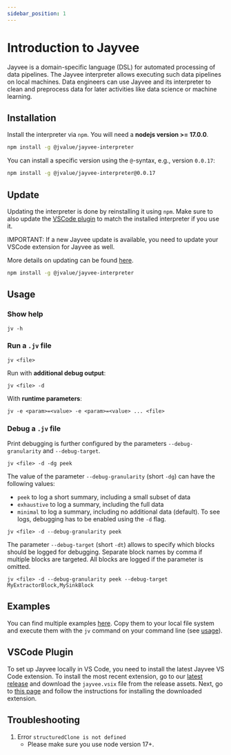 ```yaml
---
sidebar_position: 1
---
```


# Introduction to Jayvee

Jayvee is a domain-specific language (DSL) for automated processing of data pipelines.
The Jayvee interpreter allows executing such data pipelines on local machines.
Data engineers can use Jayvee and its interpreter to clean and preprocess data for later activities like data science or machine learning.

## Installation

Install the interpreter via `npm`. You will need a **nodejs version >= 17.0.0**.

```bash
npm install -g @jvalue/jayvee-interpreter
```

You can install a specific version using the `@`-syntax, e.g., version `0.0.17`:

```bash
npm install -g @jvalue/jayvee-interpreter@0.0.17
```

## Update

Updating the interpreter is done by reinstalling it using `npm`. Make sure to also update the [VSCode plugin](#vscode-plugin) to match the installed interpreter if you use it.

IMPORTANT: If a new Jayvee update is available, you need to update your VSCode extension for Jayvee as well.

More details on updating can be found [here](./update.md).

```bash
npm install -g @jvalue/jayvee-interpreter
```

## Usage

### Show help

```console
jv -h
```

### Run a `.jv` file

```console
jv <file>
```

Run with **additional debug output**:

```console
jv <file> -d
```

With **runtime parameters**:

```console
jv -e <param>=<value> -e <param>=<value> ... <file>
```

### Debug a `.jv` file

Print debugging is further configured by the parameters `--debug-granularity` and `--debug-target`.

```console
jv <file> -d -dg peek
```

The value of the parameter `--debug-granularity` (short `-dg`) can have the following values:

- `peek` to log a short summary, including a small subset of data
- `exhaustive` to log a summary, including the full data
- `minimal` to log a summary, including no additional data (default).
  To see logs, debugging has to be enabled using the `-d` flag.

```console
jv <file> -d --debug-granularity peek
```

The parameter `--debug-target` (short `-dt`) allows to specify which blocks should be logged for debugging. Separate block names by comma if multiple blocks are targeted. All blocks are logged if the parameter is omitted.

```console
jv <file> -d --debug-granularity peek --debug-target MyExtractorBlock,MySinkBlock
```

## Examples

You can find multiple examples [here](https://github.com/jvalue/jayvee/tree/main/example). Copy them to your local file system and execute them with the `jv` command on your command line (see [usage](#usage)).

## VSCode Plugin

To set up Jayvee locally in VS Code, you need to install the latest Jayvee VS Code extension.
To install the most recent extension, go to our [latest release](https://github.com/jvalue/jayvee/releases/latest)
and download the `jayvee.vsix` file from the release assets.
Next, go to [this page](https://code.visualstudio.com/docs/editor/extension-marketplace#_install-from-a-vsix) and
follow the instructions for installing the downloaded extension.

## Troubleshooting

1. Error `structuredClone is not defined`
   - Please make sure you use node version 17+.
